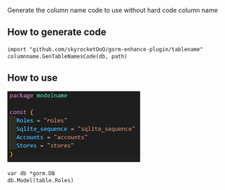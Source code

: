 Generate the column name code to use without hard code column name

## How to generate code
```
import "github.com/skyrocketOoO/gorm-enhance-plugin/tablename"
columnname.GenTableNamesCode(db, path)
```

## How to use
![alt text](image.png)
```
var db *gorm.DB
db.Model(table.Roles)
```
